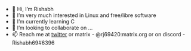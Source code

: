 - 👋 Hi, I’m Rishabh 
- 👀 I’m very much interested in Linux and free/libre software   
- 🌱 I’m currently learning C
- 💞️ I’m looking to collaborate on ...
- 📫 Reach me at [twitter](https://twitter.com/Rishabh67028861) or matrix - @rj69420:matrix.org or on discord - Rishabh69#6396

<!---
Rishabh672003/Rishabh672003 is a ✨ special ✨ repository because its `README.md` (this file) appears on your GitHub profile.
You can click the Preview link to take a look at your changes.
--->
